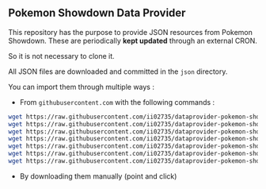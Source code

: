 ## Pokemon Showdown Data Provider

This repository has the purpose to provide JSON resources from Pokemon Showdown.
These are periodically **kept updated** through an external CRON.

So it is not necessary to clone it.

All JSON files are downloaded and committed in the `json` directory.

You can import them through multiple ways :

- From `githubusercontent.com` with the following commands :
```sh
wget https://raw.githubusercontent.com/ii02735/dataprovider-pokemon-showdown/main/json/abilities.json
wget https://raw.githubusercontent.com/ii02735/dataprovider-pokemon-showdown/main/json/learns.json
wget https://raw.githubusercontent.com/ii02735/dataprovider-pokemon-showdown/main/json/natures.json
wget https://raw.githubusercontent.com/ii02735/dataprovider-pokemon-showdown/main/json/pokemonTier.json
wget https://raw.githubusercontent.com/ii02735/dataprovider-pokemon-showdown/main/json/items.json
wget https://raw.githubusercontent.com/ii02735/dataprovider-pokemon-showdown/main/json/moves.json
wget https://raw.githubusercontent.com/ii02735/dataprovider-pokemon-showdown/main/json/pokemons.json
```

- By downloading them manually (point and click)
